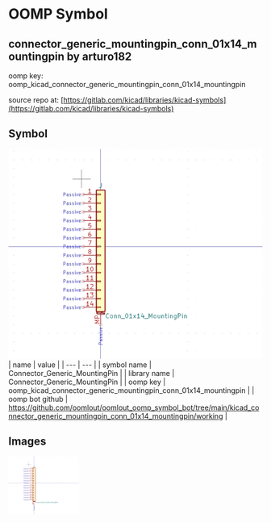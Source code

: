 # OOMP Symbol  
## connector_generic_mountingpin_conn_01x14_mountingpin  by arturo182  
  
oomp key: oomp_kicad_connector_generic_mountingpin_conn_01x14_mountingpin  
  
source repo at: [https://gitlab.com/kicad/libraries/kicad-symbols](https://gitlab.com/kicad/libraries/kicad-symbols)  
## Symbol  
  
[![working.png](working_600.png)](working.png)  
| name | value | 
| --- | --- | 
| symbol name | Connector_Generic_MountingPin | 
| library name | Connector_Generic_MountingPin | 
| oomp key | oomp_kicad_connector_generic_mountingpin_conn_01x14_mountingpin | 
| oomp bot github | https://github.com/oomlout/oomlout_oomp_symbol_bot/tree/main/kicad_connector_generic_mountingpin_conn_01x14_mountingpin/working | 
## Images  
  
[![working.png](working_140.png)](working.png)  
